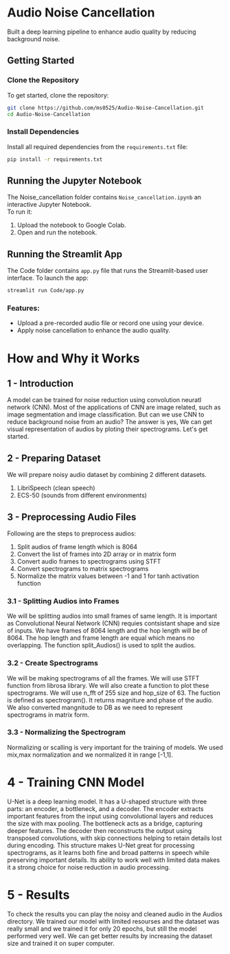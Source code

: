 # Audio Noise Cancellation

Built a deep learning pipeline to enhance audio quality by reducing background noise.

## Getting Started

### Clone the Repository

To get started, clone the repository:

```bash
git clone https://github.com/ms0525/Audio-Noise-Cancellation.git
cd Audio-Noise-Cancellation
```

### Install Dependencies

Install all required dependencies from the `requirements.txt` file:

```bash
pip install -r requirements.txt
```

## Running the Jupyter Notebook

The Noise_cancellation folder contains `Noise_cancellation.ipynb` an interactive Jupyter Notebook.\
To run it:

1. Upload the notebook to Google Colab.
2. Open and run the notebook.

## Running the Streamlit App

The Code folder contains `app.py` file that runs the Streamlit-based user interface. To launch the app:

```bash
streamlit run Code/app.py
```

### Features:

- Upload a pre-recorded audio file or record one using your device.
- Apply noise cancellation to enhance the audio quality.

# How and Why it Works

## 1 - Introduction
A model can be trained for noise reduction using convolution neuratl network (CNN). Most of the applications of CNN are image related, such as image segmentation and image classification. But can we use CNN to reduce background noise from an audio? The answer is yes, We can get visual representation of audios by ploting their spectrograms. Let's get started.

## 2 - Preparing Dataset
We will prepare noisy audio dataset by combining 2 different datasets.
    
1. LibriSpeech (clean speech)
2. ECS-50 (sounds from different environments)

## 3 - Preprocessing Audio Files
Following are the steps to preprocess audios:

1. Split audios of frame length which is 8064
2. Convert the list of frames into 2D array or in matrix form
3. Convert audio frames to spectrograms using STFT
4. Convert spectrograms to matrix spectrograms
5. Normalize the matrix values between -1 and 1 for tanh activation function


### 3.1 - Splitting Audios into Frames
We will be splitting audios into small frames of same length. It is important as Convolutional Neural Network (CNN) requies contsistant shape and size of inputs. We have frames of 8064 length and the hop length will be of 8064. The hop length and frame length are equal which means no overlapping. The function split_Audios() is used to split the audios.

### 3.2 - Create Spectrograms
We will be making spectrograms of all the frames. We will use STFT function from librosa library. We will also create a function to plot these spectrograms. We will use n_fft of 255 size and hop_size of 63. The fuction is defined as spectrogram(). It returns magniture and phase of the audio. We also converted mangnitude to DB as we need to represent spectrograms in matrix form.

### 3.3 - Normalizing the Spectrogram
Normalizing or scalling is very important for the training of models. We used mix,max normalization and we normalized it in range [-1,1].

# 4 - Training CNN Model
U-Net is a deep learning model. It has a U-shaped structure with three parts: an encoder, a bottleneck, and a decoder. The encoder extracts important features from the input using convolutional layers and reduces the size with max pooling. The bottleneck acts as a bridge, capturing deeper features. The decoder then reconstructs the output using transposed convolutions, with skip connections helping to retain details lost during encoding. This structure makes U-Net great for processing spectrograms, as it learns both fine and broad patterns in speech while preserving important details. Its ability to work well with limited data makes it a strong choice for noise reduction in audio processing.

# 5 - Results
To check the results you can play the noisy and cleaned audio in the Audios directory. We trained our model with limited resourses and the dataset was really small and we trained it for only 20 epochs, but still the model performed very well. We can get better results by increasing the dataset size and trained it on super computer.
